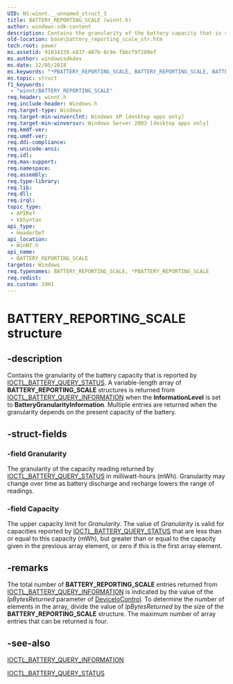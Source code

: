 ```yaml
---
UID: NS:winnt.__unnamed_struct_3
title: BATTERY_REPORTING_SCALE (winnt.h)
author: windows-sdk-content
description: Contains the granularity of the battery capacity that is reported by IOCTL_BATTERY_QUERY_STATUS.
old-location: base\battery_reporting_scale_str.htm
tech.root: power
ms.assetid: 91834159-e837-407b-8c9e-fbbcf9f208ef
ms.author: windowssdkdev
ms.date: 12/05/2018
ms.keywords: "*PBATTERY_REPORTING_SCALE, BATTERY_REPORTING_SCALE, BATTERY_REPORTING_SCALE structure, PBATTERY_REPORTING_SCALE, PBATTERY_REPORTING_SCALE structure pointer, _win32_battery_reporting_scale_str, base.battery_reporting_scale_str, winnt/BATTERY_REPORTING_SCALE, winnt/PBATTERY_REPORTING_SCALE"
ms.topic: struct
f1_keywords: 
 - "winnt/BATTERY_REPORTING_SCALE"
req.header: winnt.h
req.include-header: Windows.h
req.target-type: Windows
req.target-min-winverclnt: Windows XP [desktop apps only]
req.target-min-winversvr: Windows Server 2003 [desktop apps only]
req.kmdf-ver: 
req.umdf-ver: 
req.ddi-compliance: 
req.unicode-ansi: 
req.idl: 
req.max-support: 
req.namespace: 
req.assembly: 
req.type-library: 
req.lib: 
req.dll: 
req.irql: 
topic_type:
 - APIRef
 - kbSyntax
api_type:
 - HeaderDef
api_location:
 - WinNT.h
api_name:
 - BATTERY_REPORTING_SCALE
targetos: Windows
req.typenames: BATTERY_REPORTING_SCALE, *PBATTERY_REPORTING_SCALE
req.redist: 
ms.custom: 19H1
---
```


# BATTERY_REPORTING_SCALE structure


## -description


Contains the granularity of the battery capacity that is reported by <a href="https://docs.microsoft.com/windows/desktop/Power/ioctl-battery-query-status">IOCTL_BATTERY_QUERY_STATUS</a>. A variable-length array of <b>BATTERY_REPORTING_SCALE</b> structures is returned from <a href="https://docs.microsoft.com/windows/desktop/Power/ioctl-battery-query-information">IOCTL_BATTERY_QUERY_INFORMATION</a> when the <b>InformationLevel</b> is set to <b>BatteryGranularityInformation</b>.   Multiple entries are returned when the granularity depends on the present capacity of the battery.
		


## -struct-fields




### -field Granularity

The granularity of the capacity reading returned by <a href="https://docs.microsoft.com/windows/desktop/Power/ioctl-battery-query-status">IOCTL_BATTERY_QUERY_STATUS</a> in milliwatt-hours (mWh).  Granularity may change over time as battery discharge and recharge lowers the range of readings.


### -field Capacity

The upper capacity limit for <i>Granularity</i>.   The value of <i>Granularity</i> is valid for capacities reported by <a href="https://docs.microsoft.com/windows/desktop/Power/ioctl-battery-query-status">IOCTL_BATTERY_QUERY_STATUS</a> that are less than or equal to this capacity (mWh), but greater than or equal to the capacity given in the previous array element, or zero if this is the first array element.


## -remarks



The total number of <b>BATTERY_REPORTING_SCALE</b> entries returned from <a href="https://docs.microsoft.com/windows/desktop/Power/ioctl-battery-query-information">IOCTL_BATTERY_QUERY_INFORMATION</a> is indicated by the value of the <i>lpBytesReturned</i> parameter of <a href="https://docs.microsoft.com/windows/desktop/api/ioapiset/nf-ioapiset-deviceiocontrol">DeviceIoControl</a>. To determine the number of elements in the array, divide the value of <i>lpBytesReturned</i> by the size of the 
<b>BATTERY_REPORTING_SCALE</b> structure. The maximum number of array entries that can be returned is four.




## -see-also




<a href="https://docs.microsoft.com/windows/desktop/Power/ioctl-battery-query-information">IOCTL_BATTERY_QUERY_INFORMATION</a>



<a href="https://docs.microsoft.com/windows/desktop/Power/ioctl-battery-query-status">IOCTL_BATTERY_QUERY_STATUS</a>
 

 

